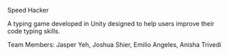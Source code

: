 Speed Hacker

A typing game developed in Unity designed to help users improve their code typing skills.

Team Members: Jasper Yeh, Joshua Shier, Emilio Angeles, Anisha Trivedi
